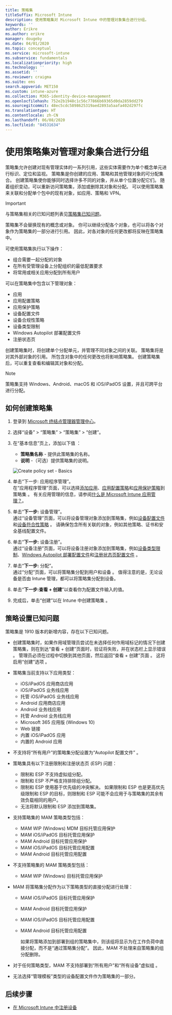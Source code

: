 ```yaml
---
title: 策略集
titleSuffix: Microsoft Intune
description: 使用策略集对 Microsoft Intune 中的管理对象集合进行分组。
keywords: ''
author: Erikre
ms.author: erikre
manager: dougeby
ms.date: 04/01/2020
ms.topic: conceptual
ms.service: microsoft-intune
ms.subservice: fundamentals
ms.localizationpriority: high
ms.technology: ''
ms.assetid: ''
ms.reviewer: craigma
ms.suite: ems
search.appverid: MET150
ms.custom: intune-azure
ms.collection: M365-identity-device-management
ms.openlocfilehash: 752e2b1948c1c56c77866b69365d0da2859dd279
ms.sourcegitcommit: 48ec5cdc5898625319aed2893a5aafa402d297fc
ms.translationtype: HT
ms.contentlocale: zh-CN
ms.lasthandoff: 06/08/2020
ms.locfileid: "84531634"
---
```

# <a name="use-policy-sets-to-group-collections-of-management-objects"></a>使用策略集对管理对象集合进行分组

策略集允许创建对现有管理实体的一系列引用，这些实体需要作为单个概念单元进行标识、定位和监视。 策略集是你创建的应用、策略和其他管理对象的可分配集合。 创建策略集使你能够同时选择许多不同的对象，并从单个位置分配它们。 随着组织变动，可以重新访问策略集，添加或删除其对象和分配。 可以使用策略集来关联和分配单个包中的现有对象，如应用、策略和 VPN。 

> [!IMPORTANT]
> 与策略集相关的已知问题列表见[策略集已知问题](policy-sets.md#policy-sets-known-issues)。

策略集不会替换现有的概念或对象。 你可以继续分配各个对象，也可以将各个对象作为策略集的一部分进行引用。 因此，对各对象的任何更改都将反映在策略集中。

可使用策略集执行以下操作：

- 组合需要一起分配的对象
- 在所有受管理设备上分配组织的最低配置要求
- 将常用或相关应用分配到所有用户

可以在策略集中包含以下管理对象：

- 应用
- 应用配置策略
- 应用保护策略
- 设备配置文件
- 设备合规性策略
- 设备类型限制
- Windows Autopilot 部署配置文件
- 注册状态页

创建策略集时，将创建单个分配单元，并管理不同对象之间的关联。 策略集将是对其外部对象的引用。 所包含对象中的任何更改也将影响策略集。 创建策略集后，可以重复查看和编辑其对象和分配。 

> [!NOTE]
> 策略集支持 Windows、Android、macOS 和 iOS/iPadOS 设置，并且可跨平台进行分配。

## <a name="how-to-create-a-policy-set"></a>如何创建策略集

1. 登录到 [Microsoft 终结点管理器管理中心](https://go.microsoft.com/fwlink/?linkid=2109431)。
2. 选择“设备”   > “策略集”   > “策略集”   > “创建”。 
3. 在“基本信息”页上，添加以下值  ：
    - **策略集名称** - 提供此策略集的名称。
    - **说明** -（可选）提供策略集的说明。
   <p>
      <img alt="Create policy set - Basics" src="./media/policy-sets/policy-sets-01.png">

4. 单击“下一步:  应用程序管理”。<br>
   在“应用程序管理”页面，可以选择[添加应用](../apps/apps-add.md)、[应用配置策略](../apps/app-configuration-policies-overview.md)和[应用保护策略](../apps/app-protection-policy.md)到策略集  。 有关应用管理的信息，请参阅[什么是 Microsoft Intune 应用管理？](../apps/app-management.md)。
5. 单击“**下一步:** 设备管理”。<br>
   通过“设备管理”页面，可以将设备管理对象添加到策略集，例如[设备配置文件](../configuration/device-profiles.md)和[设备符合性策略](../protect/device-compliance-get-started.md)  。 请确保包含所有关联的对象，例如其他策略、证书和安全基线配置文件。
6. 单击“**下一步:** 设备注册”。<br>
   通过“设备注册”页面，可以将设备注册对象添加到策略集，例如[设备类型限制](../enrollment/enrollment-restrictions-set.md)、[Windows Autopilot 部署配置文件](../enrollment/enrollment-autopilot.md)和[注册状态页配置文件](../enrollment/windows-enrollment-status.md)  。
7. 单击“**下一步:** 分配”。<br>
   通过“分配”页面，可以将策略集分配到用户和设备  。 值得注意的是，无论设备是否由 Intune 管理，都可以将策略集分配到设备。
8. 单击“**下一步:查看 + 创建**”以查看你为配置文件输入的值。
9. 完成后，单击“创建”以在 Intune 中创建策略集  。

## <a name="policy-sets-known-issues"></a>策略设置已知问题

策略集是 1910 版本的新增内容，存在以下已知问题。

- 创建策略集时，如果作用域管理员尝试在未选择任何作用域标记的情况下创建策略集，则在到达“查看 + 创建”页面时，验证将失败，并在状态栏上显示错误  。 管理员必须在过程中切换到其他页面，然后返回“查看 + 创建”页面  。 这将启用“创建”选项  。  

- 策略集当前支持以下应用类型：
  - iOS/iPadOS 应用商店应用
  - iOS/iPadOS 业务线应用
  - 托管 iOS/iPadOS 业务线应用
  - Android 应用商店应用
  - Android 业务线应用
  - 托管 Android 业务线应用
  - Microsoft 365 应用版 (Windows 10)
  - Web 链接
  - 内置 iOS/iPadOS 应用
  - 内置的 Android 应用

- 不支持将“所有用户”的策略集分配设置为“Autopilot 配置文件”   。

- 策略集具有以下注册限制和注册状态页 (ESP) 问题：
  - 限制和 ESP 不支持虚拟组分配。
  - 限制和 ESP 不严格支持排除组分配。 
  - 限制和 ESP 使用基于优先级的冲突解决。 如果限制和 ESP 也是更高优先级限制和 ESP 的目标，则限制和 ESP 可能不会应用于与策略集的其余有效负载相同的用户。
  - 无法将默认限制和 ESP 添加到策略集。

- 支持策略集的 MAM 策略类型包括： 
  - MAM WIP (Windows) MDM 目标托管应用保护 
  - MAM iOS/iPadOS 目标托管应用保护
  - MAM Android 目标托管应用保护
  - MAM iOS/iPadOS 目标托管应用配置
  - MAM Android 目标托管应用配置

- 不支持策略集的 MAM 策略类型包括： 
  - MAM WIP (Windows) 目标托管应用保护

- MAM 将策略集分配作为以下策略类型的直接分配进行处理：
  - MAM iOS/iPadOS 目标托管应用保护
  - MAM Android 目标托管应用保护
  - MAM iOS/iPadOS 目标托管应用配置
  - MAM Android 目标托管应用配置

    如果将策略添加到部署到组的策略集中，则该组将显示为在工作负荷中直接分配，而不是“通过策略集分配”。 因此，MAM 不处理来自策略集的组分配删除。

- 对于任何策略类型，MAM 不支持部署到“所有用户”和“所有设备”虚拟组   。
- 无法选择“管理模板”类型的设备配置文件作为策略集的一部分。

## <a name="next-steps"></a>后续步骤

- [在 Microsoft Intune 中注册设备](../enrollment/index.yml)
